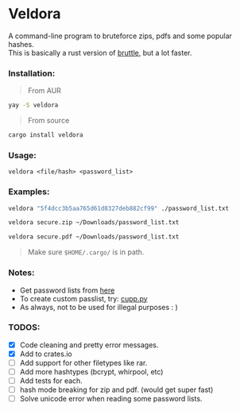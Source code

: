 # Veldora

A command-line program to bruteforce zips, pdfs and some popular hashes.<br />
This is basically a rust version of [bruttle](https://github.com/tamton-aquib/bruttle), but a lot faster.

### Installation:
> From AUR
```bash
yay -S veldora
```
> From source
```bash
cargo install veldora
```

### Usage:
```
veldora <file/hash> <password_list>
```

### Examples:
```sh
veldora "5f4dcc3b5aa765d61d8327deb882cf99" ./password_list.txt

veldora secure.zip ~/Downloads/password_list.txt

veldora secure.pdf ~/Downloads/password_list.txt
```
> Make sure `$HOME/.cargo/` is in path.

### Notes:
* Get password lists from [here](https://github.com/kkrypt0nn/Wordlists)
* To create custom passlist, try: [cupp.py](https://github.com/Mebus/cupp)
* As always, not to be used for illegal purposes  : )

### TODOS:
- [x] Code cleaning and pretty error messages.
- [x] Add to crates.io
- [ ] Add support for other filetypes like rar.
- [ ] Add more hashtypes (bcrypt, whirpool, etc)
- [ ] Add tests for each.
- [ ] hash mode breaking for zip and pdf. (would get super fast)
- [ ] Solve unicode error when reading some password lists.
